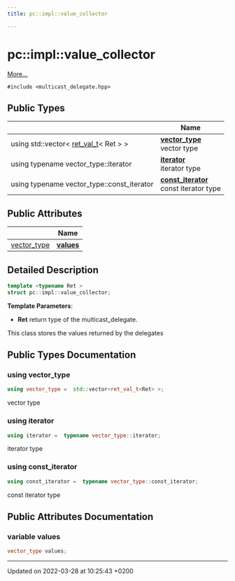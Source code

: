 ```yaml
---
title: pc::impl::value_collector

---
```


# pc::impl::value_collector



 [More...](#detailed-description)


`#include <multicast_delegate.hpp>`

## Public Types

|                | Name           |
| -------------- | -------------- |
| using std::vector< [ret_val_t](namespacepc_1_1impl.md#using-ret-val-t)< Ret > > | **[vector_type](structpc_1_1impl_1_1value__collector.md#using-vector-type)** <br>vector type  |
| using typename vector_type::iterator | **[iterator](structpc_1_1impl_1_1value__collector.md#using-iterator)** <br>iterator type  |
| using typename vector_type::const_iterator | **[const_iterator](structpc_1_1impl_1_1value__collector.md#using-const-iterator)** <br>const iterator type  |

## Public Attributes

|                | Name           |
| -------------- | -------------- |
| [vector_type](structpc_1_1impl_1_1value__collector.md#using-vector-type) | **[values](structpc_1_1impl_1_1value__collector.md#variable-values)**  |

## Detailed Description

```cpp
template <typename Ret >
struct pc::impl::value_collector;
```


**Template Parameters**: 

  * **Ret** return type of the multicast_delegate. 


This class stores the values returned by the delegates

## Public Types Documentation

### using vector_type

```cpp
using vector_type =  std::vector<ret_val_t<Ret> >;
```

vector type 

### using iterator

```cpp
using iterator =  typename vector_type::iterator;
```

iterator type 

### using const_iterator

```cpp
using const_iterator =  typename vector_type::const_iterator;
```

const iterator type 

## Public Attributes Documentation

### variable values

```cpp
vector_type values;
```


-------------------------------

Updated on 2022-03-28 at 10:25:43 +0200